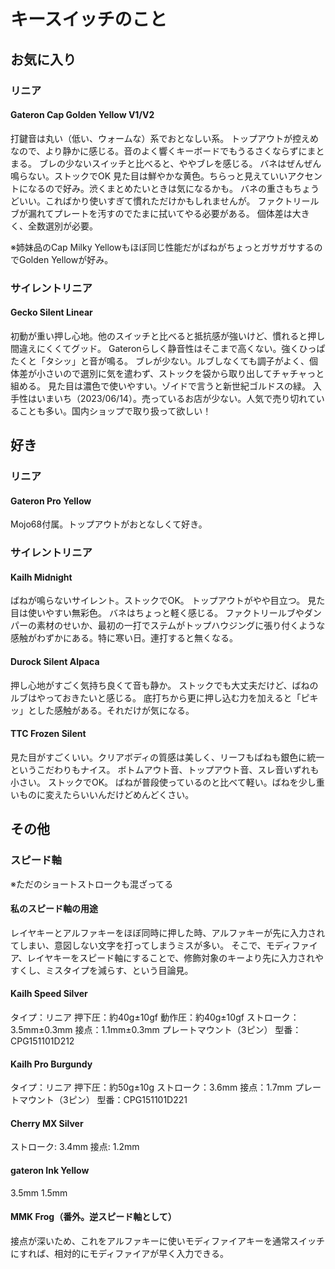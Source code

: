 # キースイッチのこと



## お気に入り

### リニア

#### Gateron Cap Golden Yellow V1/V2

打鍵音は丸い（低い、ウォームな）系でおとなしい系。
トップアウトが控えめなので、より静かに感じる。音のよく響くキーボードでもうるさくならずにまとまる。
ブレの少ないスイッチと比べると、ややブレを感じる。
バネはぜんぜん鳴らない。ストックでOK
見た目は鮮やかな黄色。ちらっと見えていいアクセントになるので好み。渋くまとめたいときは気になるかも。
バネの重さもちょうどいい。こればかり使いすぎて慣れただけかもしれませんが。
ファクトリールブが漏れてプレートを汚すのでたまに拭いてやる必要がある。
個体差は大きく、全数選別が必要。

※姉妹品のCap Milky Yellowもほぼ同じ性能だがばねがちょっとガサガサするのでGolden Yellowが好み。

### サイレントリニア

#### Gecko Silent Linear

初動が重い押し心地。他のスイッチと比べると抵抗感が強いけど、慣れると押し間違えにくくてグッド。
Gateronらしく静音性はそこまで高くない。強くひっぱたくと「タシッ」と音が鳴る。
ブレが少ない。ルブしなくても調子がよく、個体差が小さいので選別に気を遣わず、ストックを袋から取り出してチャチャっと組める。
見た目は濃色で使いやすい。ゾイドで言うと新世紀ゴルドスの緑。
入手性はいまいち（2023/06/14）。売っているお店が少ない。人気で売り切れていることも多い。国内ショップで取り扱って欲しい！

## 好き

### リニア

#### Gateron Pro Yellow

Mojo68付属。トップアウトがおとなしくて好き。

### サイレントリニア

#### Kailh Midnight

ばねが鳴らないサイレント。ストックでOK。
トップアウトがやや目立つ。
見た目は使いやすい無彩色。
バネはちょっと軽く感じる。
ファクトリールブやダンパーの素材のせいか、最初の一打でステムがトップハウジングに張り付くような感触がわずかにある。特に寒い日。連打すると無くなる。

#### Durock Silent Alpaca

押し心地がすごく気持ち良くて音も静か。
ストックでも大丈夫だけど、ばねのルブはやっておきたいと感じる。
底打ちから更に押し込む力を加えると「ピキッ」とした感触がある。それだけが気になる。

#### TTC Frozen Silent

見た目がすごくいい。クリアボディの質感は美しく、リーフもばねも銀色に統一というこだわりもナイス。
ボトムアウト音、トップアウト音、スレ音いずれも小さい。
ストックでOK。
ばねが普段使っているのと比べて軽い。ばねを少し重いものに変えたらいいんだけどめんどくさい。

## その他

### スピード軸

※ただのショートストロークも混ざってる

#### 私のスピード軸の用途

レイヤキーとアルファキーをほぼ同時に押した時、アルファキーが先に入力されてしまい、意図しない文字を打ってしまうミスが多い。
そこで、モディファイア、レイヤキーをスピード軸にすることで、修飾対象のキーより先に入力されやすくし、ミスタイプを減らす、という目論見。

#### Kailh Speed Silver

タイプ：リニア
押下圧：約40g±10gf
動作圧：約40g±10gf
ストローク：3.5mm±0.3mm
接点：1.1mm±0.3mm
プレートマウント（3ピン）
型番：CPG151101D212

#### Kailh Pro Burgundy

タイプ：リニア
押下圧：約50g±10g
ストローク：3.6mm
接点：1.7mm
プレートマウント（3ピン）
型番：CPG151101D221

#### Cherry MX Silver

ストローク: 3.4mm
接点: 1.2mm

#### gateron Ink Yellow

3.5mm
1.5mm

#### MMK Frog（番外。逆スピード軸として）

接点が深いため、これをアルファキーに使いモディファイアキーを通常スイッチにすれば、相対的にモディファイアが早く入力できる。

